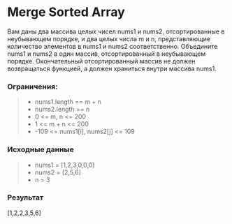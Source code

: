 # Merge Sorted Array
Вам даны два массива целых чисел nums1 и nums2, отсортированные в неубывающем порядке, и два целых числа m и n, представляющие количество элементов в nums1 и nums2 соответственно.
Объедините nums1 и nums2 в один массив, отсортированный в неубывающем порядке.
Окончательный отсортированный массив не должен возвращаться функцией, а должен храниться внутри массива nums1.

### Ограничения:

> - nums1.length == m + n
> - nums2.length == n
> - 0 <= m, n <= 200
> - 1 <= m + n <= 200
> - -109 <= nums1[i], nums2[j] <= 109

### Исходные данные
> - nums1 = [1,2,3,0,0,0]
> - nums2 = [2,5,6]
> - n = 3

### Результат
[1,2,2,3,5,6]